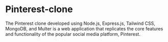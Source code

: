 # Pinterest-clone
 The Pinterest clone developed using Node.js, Express.js, Tailwind CSS, MongoDB, and Multer is a web application that replicates the core features and functionality of the popular social media platform, Pinterest.
